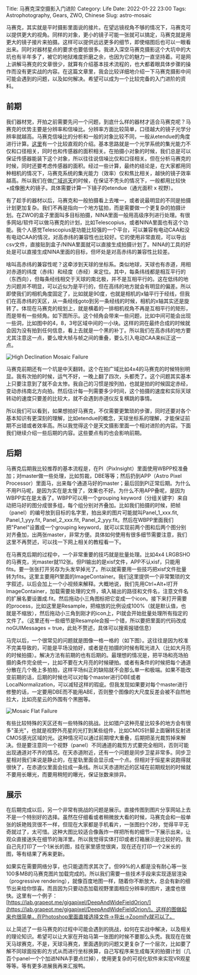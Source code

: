 Title: 马赛克深空摄影入门进阶
Category: Life
Date: 2022-01-22 23:00
Tags: Astrophotography, Gears, ZWO, Chinese
Slug: astro-mosaic

马赛克，其实就是平时摄影里面说的接片。在望远镜视角不够的情况下，马赛克可以提供更大的视角。同样的对象，更小的镜子可能一张就可以搞定，马赛克就是用更大的镜子接片来拍摄。这样可以提供远远更多的细节，即使缩图后也可以一眼看出来。同时对器材星点的要求也要低很多。我进入深空马赛克摄影这个大坑中的大坑也有半年多了，被它的地狱难度折磨之余，也因为它的魅力一直坚持着。可是网上讲解马赛克的文章很少，就算有介绍基本技术流程的，也大都着眼具体步骤的操作而没有更实战的内容。在这篇文章里，我会比较详细地介绍一下马赛克摄影中间可能会遇到的问题，以及如何解决。希望可以成为一个比较完备的入门进阶的资料。
 
## 前期
 
我们器材党，开拍之前需要先问一个问题，到底什么样的器材才适合马赛克呢？马赛克的优势主要是分辨率和信噪比。分辨率方面比较简单，口径越大的镜子光学分辨率就越高。马赛克信噪比的分析和一般的对象比较不同，一般从etendue的角度进行计算。[这里](/astrophotography-snr-telescope.html)有一个比较直观的介绍。基本思路就是一个光学系统的集光能力不仅和口径相关，同时也和传感器的面积相关。在拍摄小对象的时候，我们总是可以保证传感器能装下这个对象，所以往往说信噪比仅和口径相关。但在分析马赛克的时候，同时还要考虑传感器的面积。经过一些计算，最终的结论是，在大家都用同种相机的情况下，马赛克系统的集光能力（效率）仅和焦比相关，越快的镜子效率越高。所以我们在做[广域巡天](/duck-sky-survey.html)的时候，在保证不秃头的情况下，一般都用比较快+成像圈大的镜子。具体需要计算一下镜子的etendue（通光面积 x 视野）。
 
有了趁手的器材以后，马赛克和一般拍摄看上去唯一，或者说最明显的不同是拍摄计划更加复杂。我们不再是指向一个地方猛拍，而是需要做一个更复杂的拍摄计划。在ZWO的盒子里面叫多目标拍摄，NINA里面一般用高级序列进行处理。有很多网站/软件可以做马赛克的计划，比如Telescopius，或者NINA里面也有这个功能。我个人感觉Telescopius是功能比较强的一个平台，可以兼容有电动CAA和没有电动CAA的情况，对高赤纬的兼容性也比较好。它的使用非常直观，可以导出csv文件，直接贴到盒子/NINA里面就可以直接生成拍摄计划了。NINA的工具的好处是可以直接生成NINA里面的目标，但坏处是对高赤纬的兼容性比较差。
 
啥叫高赤纬的兼容性呢？这牵涉到天球的坐标系。类似地球，天球也有赤道，用相对赤道的纬度（赤纬）和经度（赤经）来定位。其中，每条纬线都是相互平行的（东西向），但每条经线相交于天球的南北极，并不是互相平行的。这在低纬的地方问题并不明显，可以近似为是平行的，但在高纬的地方就会有明显的偏差。所以即使我们的相机角度固定了，比如就是90度，也就是相机的x轴平行于经线，但我们在高赤纬的天区，从一条经线goto到另一条经线的时候，相机的x轴其实还是旋转了。体现在马赛克的规划上，就是横着的一排相机视角不再是互相平行的矩形，而是带有一些倾角。如下图所示。这个倾角会带来一些问题，比如中间可能会出现一些洞，比如图中的4，8，3号区域中间的一小块。这样的洞在最终合成的时候就会因为没有拍到任何信息，看上去就是一个黑的补丁。所以我们在高赤纬的地方要尤其注意这一点，要么增大帧与帧之间的重叠，要么引入电动CAA来纠正这一点。
 
![High Declination Mosaic Failure](/images/astro-mosaic-high-dec.jpg)
 
马赛克前期还有一个坑是中天翻转。这个在拍广域比如4x4的马赛克的时候特别明显。我有次拍的时候，运气不好，一晚上翻了四次，头都秃了。这个问题其实基本上只要注意到了就不会太惨。我自己的习惯是按列拍，也就是拍的时候固定赤经，变动赤纬南北方向拍。然后估计每一列需要多少时间，这个拍摄的速度和实际天球转动的速度只要差的比较大，就不会遇到赤道仪反复横跳的事情。
 
所以我们可以看到，如果想拍好马赛克，不仅需要更繁琐的步骤，同时还要对各个基本知识有更深刻的理解，比如etendue的概念，天球坐标系的理解，才能保证前期不出错或者效率高。所以我觉得这个是天文摄影里面一个相对进阶的内容。下面我们继续介绍一些后期的内容。这些要点有的也会影响前期。
 
## 后期
 
马赛克后期我比较推荐的基本流程是，在PI（PixInsight）里面使用WBPP校准叠加；对master做一些处理，比如剪裁，DBE等等；然后扔到APP（Astro Pixel Processor）里面马，出来每个通道马好的master；最后回到PI正常后期。为什么不用PI马呢，是因为实在是太慢了，效果也不好。为什么不用APP叠呢，是因为WBPP实在是太香了。WBPP可以用一个grouping keyword（分组关键字）来自动把马好的图分成很多组，每个组分别对齐叠加。比如我们拍摄的时候，把帧（panel）的编号放到目标的名字里，拍出来的图片可能就叫Panel_1_xxx.fit, Panel_1_yyy.fit, Panel_2_xxx.fit, Panel_2_yyy.fit。然后在WBPP里面我们把"Panel"设置成一个grouping keyword，就可以实现前两个图和后两个图分别对齐叠加，出两张master，非常方便。具体如何使用有很多细节需要注意，我们这里不再赘述，可以找一下网上相关的教程看一下。
 
在马赛克后期的过程中，一个非常重要的技巧就是批量处理。比如4x4 LRGBSHO的马赛克，光master就112张。但PI输出的是xisf文件，APP不认xisf，只能用fits。要一张张打开另存为头发早掉光了。所以就需要用一些技巧把xisf文件批量转为fits。这里主要用PI里面的ImageContainer。我们这里提供一个非常繁琐的文字叙述，以后会加上一个小视频来解释。大概地说，我们先用Ctrl+Alt+I打开ImageContainer，加载需要处理的文件，填入输出的路径和文件名，注意文件名的扩展名要设置成.fit。然后拖动小三角图标把它变成一个icon。接下来打开需要的process，比如这里是Resample，把缩放的比例设成100%（就是默认值，也就是不缩放），然后拖动小三角到刚才的icon上，PI就会开始批量处理所有指定的文件了。（这里还有一些细节是Resample会报一个错，所以要把里面的代码改成noGUIMessages = true，此处不赘述，具体可以搜索报错信息）
 
马完以后，一个很常见的问题就是图像一格一格的（如下图）。这往往是因为校准不完美导致的，可能是平场没拍好，或者是在拍摄的时候有眩光进入（比如大月亮的时候拍摄）。解决方法有前期的也有后期的。最理想的情况是，把平场和亮场拍摄的条件完全统一，比如不要在大月亮的时候硬拍。或者有条件的时候把每个通道分散在几个晚上多拍拍，这样平场纠正的缺陷就不会那么单一和极端。如果不能改变前期的话，后期的时候也可以对每个master进行DBE或者LocalNormalization，可以减轻这样的瑕疵。但我发现如果要对每个master进行修整的话，一定要用DBE而不能用ABE，否则整个图像的大尺度反差会被不自然地拉大，比如亮星云的外围有个黑圈等。
 
![Mosaic Flat Failure](/images/astro-mosaic-flat-failure.jpg)
 
有些比较特殊的天区还有一些特殊的挑战。比如猎户这种亮星比较多的地方会有很多"圣光"，也就是视野外亮星的光打到某些组件，比如CMOS针脚上面辗转反射进CMOS感光区域的光。这种情况可以通过前期增大重叠，后期把圣光裁剪掉来解决。但是要注意同一个视野（panel）不同通道的裁剪方式要完全相同，否则可能出现通道对不齐的情况。在天赤道附近，还有一个问题是同步卫星非常多。同步卫星相对我们来说是静止的，在星轨里面会显示成一个点。但相对于恒星来说跑得就很快了，在赤道仪里面会拉成一条线。所以天赤道附近的区域在前期规划的时候就不要用长曝光，而要用稍短的曝光，保证张数来排异。
 
## 展示
 
在后期完成以后，另一个非常有挑战的问题是展示。直接传图到图片分享网站上去不是一个特别好的选择。虽然在仔细看或者稍微放大看的时候，马赛克会和一般单张的妖艳贱货很不一样，但现在大家都是手机看片，一张图扫个2秒，觉得平平无奇就过了，太可惜。这种大图比较适合像轰炸一样把所有的细节一下展示出来，让观众直接迷失在细节的海洋里。所以我觉得实体打印或者灯箱展示是比较好的。我自己先打印了一个1米长的图，挂在家里感觉很爽，现在还在打印一个2米长的图，等有结果了再来更新。
 
如果实在需要网络分享，也只能退而求其次了。但99%的人都是没有耐心等一张100多MB的马赛克图片加载完成的。所以我们需要一些技术手段来实现逐层渲染（progressive rendering），就像百度地图一样，随着你不断放大，总会有新的细节出来给你惊喜。而且因为只要动态加载视野里面相应分辨率的图片，速度也很快。这里有一个例子：[https://lab.grapeot.me/gigapixel/DeepAndWideFieldOrion/](https://lab.grapeot.me/gigapixel/DeepAndWideFieldOrion/)。这样的图做起来也很简单，在Photoshop里面直接选择文件->导出->Zoomify就可以了。
 
以上简述了一些马赛克的过程中可能会遇到的挑战，如何在实战中解决，以及相关的理论知识。希望可以让大家在开始马第一张图的时候不要那么头秃。我现在在做天马球赛克，不是，天球马赛克，里面遇到的问题又更复杂了一个层次，比如要了解不同球面投影的方式从而进行坐标换算，自己写程序来生成每天的拍摄计划（几百个panel一个个加进NINA手要点烂掉），使用更复杂的可视化软件来实现VR观星等等。等有更多进展我再来汇报鸭。

<script async data-uid="65448d4615" src="https://yage.kit.com/65448d4615/index.js"></script>
